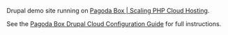 Drupal demo site running on [Pagoda Box | Scaling PHP Cloud Hosting](http://pagodabox.com/).

See the 
[Pagoda Box Drupal Cloud Configuration Guide](http://help.pagodabox.com/customer/portal/articles/174024-drupal) for full instructions.